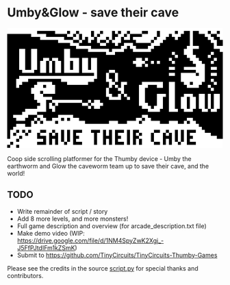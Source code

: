 # Umby&Glow - save their cave

![Umby & Glow](/UmbyAndGlow.png)

Coop side scrolling platformer for the Thumby device - Umby the earthworm and Glow the caveworm team up to save their cave, and the world!

## TODO
* Write remainder of script / story
* Add 8 more levels, and more monsters!
* Full game description and overview (for arcade_description.txt file)
* Make demo video (WIP: https://drive.google.com/file/d/1NM4SpyZwK2Xgj_-J5FfPJtdIFm1kZSmK)
* Submit to https://github.com/TinyCircuits/TinyCircuits-Thumby-Games

Please see the credits in the source [script.py](/Games/Umby&Glow/script.py) for special thanks and contributors.
